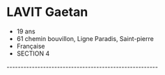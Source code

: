 <h1>LAVIT Gaetan</h1>
<ul>
  <li>19 ans</li>
  <li>61 chemin bouvillon, Ligne Paradis, Saint-pierre</li>
  <li>Française</li>
  <li>SECTION 4</li>
</ul>
  <p>     ------------------------------------------------------</p>

